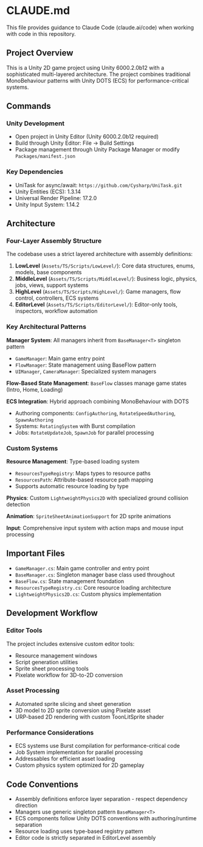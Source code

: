 # CLAUDE.md

This file provides guidance to Claude Code (claude.ai/code) when working with code in this repository.

## Project Overview

This is a Unity 2D game project using Unity 6000.2.0b12 with a sophisticated multi-layered architecture. The project combines traditional MonoBehaviour patterns with Unity DOTS (ECS) for performance-critical systems.

## Commands

### Unity Development
- Open project in Unity Editor (Unity 6000.2.0b12 required)
- Build through Unity Editor: File → Build Settings
- Package management through Unity Package Manager or modify `Packages/manifest.json`

### Key Dependencies
- UniTask for async/await: `https://github.com/Cysharp/UniTask.git`
- Unity Entities (ECS): 1.3.14
- Universal Render Pipeline: 17.2.0
- Unity Input System: 1.14.2

## Architecture

### Four-Layer Assembly Structure
The codebase uses a strict layered architecture with assembly definitions:

1. **LowLevel** (`Assets/TS/Scripts/LowLevel/`): Core data structures, enums, models, base components
2. **MiddleLevel** (`Assets/TS/Scripts/MiddleLevel/`): Business logic, physics, jobs, views, support systems  
3. **HighLevel** (`Assets/TS/Scripts/HighLevel/`): Game managers, flow control, controllers, ECS systems
4. **EditorLevel** (`Assets/TS/Scripts/EditorLevel/`): Editor-only tools, inspectors, workflow automation

### Key Architectural Patterns

**Manager System**: All managers inherit from `BaseManager<T>` singleton pattern
- `GameManager`: Main game entry point
- `FlowManager`: State management using BaseFlow pattern
- `UIManager`, `CameraManager`: Specialized system managers

**Flow-Based State Management**: `BaseFlow` classes manage game states (Intro, Home, Loading)

**ECS Integration**: Hybrid approach combining MonoBehaviour with DOTS
- Authoring components: `ConfigAuthoring`, `RotateSpeedAuthoring`, `SpawnAuthoring`
- Systems: `RotatingSystem` with Burst compilation
- Jobs: `RotateUpdateJob`, `SpawnJob` for parallel processing

### Custom Systems

**Resource Management**: Type-based loading system
- `ResourcesTypeRegistry`: Maps types to resource paths
- `ResourcesPath`: Attribute-based resource path mapping
- Supports automatic resource loading by type

**Physics**: Custom `LightweightPhysics2D` with specialized ground collision detection

**Animation**: `SpriteSheetAnimationSupport` for 2D sprite animations

**Input**: Comprehensive input system with action maps and mouse input processing

## Important Files

- `GameManager.cs`: Main game controller and entry point
- `BaseManager.cs`: Singleton manager base class used throughout
- `BaseFlow.cs`: State management foundation
- `ResourcesTypeRegistry.cs`: Core resource loading architecture
- `LightweightPhysics2D.cs`: Custom physics implementation

## Development Workflow

### Editor Tools
The project includes extensive custom editor tools:
- Resource management windows
- Script generation utilities
- Sprite sheet processing tools
- Pixelate workflow for 3D-to-2D conversion

### Asset Processing
- Automated sprite slicing and sheet generation
- 3D model to 2D sprite conversion using Pixelate asset
- URP-based 2D rendering with custom ToonLitSprite shader

### Performance Considerations
- ECS systems use Burst compilation for performance-critical code
- Job System implementation for parallel processing
- Addressables for efficient asset loading
- Custom physics system optimized for 2D gameplay

## Code Conventions

- Assembly definitions enforce layer separation - respect dependency direction
- Managers use generic singleton pattern `BaseManager<T>`
- ECS components follow Unity DOTS conventions with authoring/runtime separation
- Resource loading uses type-based registry pattern
- Editor code is strictly separated in EditorLevel assembly